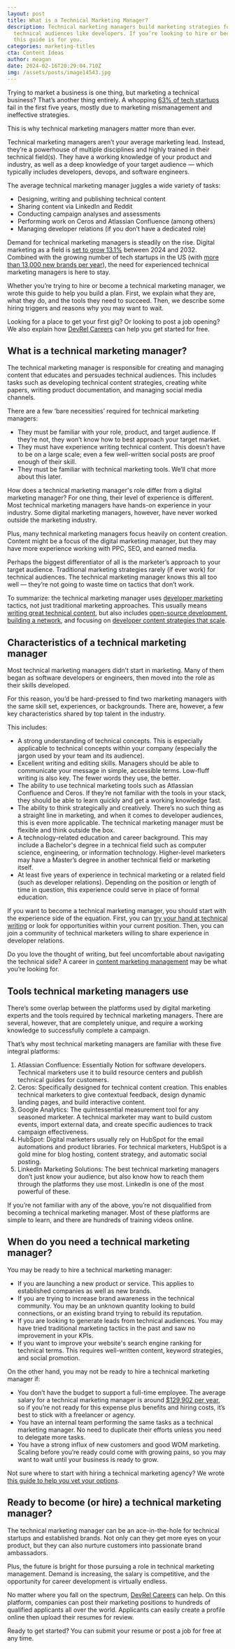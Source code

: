 ```yaml
---
layout: post
title: What is a Technical Marketing Manager?
description: Technical marketing managers build marketing strategies for
  technical audiences like developers. If you’re looking to hire or become one,
  this guide is for you.
categories: marketing-titles
cta: Content Ideas
author: meagan
date: 2024-02-16T20:29:04.710Z
img: /assets/posts/image14543.jpg
---
```

Trying to market a business is one thing, but marketing a technical business? That’s another thing entirely. A whopping [63% of tech startups](https://www.upsilonit.com/blog/startup-success-and-failure-rate) fail in the first five years, mostly due to marketing mismanagement and ineffective strategies.

This is why technical marketing managers matter more than ever.

Technical marketing managers aren’t your average marketing lead. Instead, they’re a powerhouse of multiple disciplines and highly trained in their technical field(s). They have a working knowledge of your product and industry, as well as a deep knowledge of your target audience — which typically includes developers, devops, and software engineers.

The average technical marketing manager juggles a wide variety of tasks:

* Designing, writing and publishing technical content
* Sharing content via LinkedIn and Reddit
* Conducting campaign analyses and assessments
* Performing work on Ceros and Atlassian Confluence (among others)
* Managing developer relations (if you don’t have a dedicated role)

Demand for technical marketing managers is steadily on the rise. Digital marketing as a field is [set to grow 13.1%](https://www.expertmarketresearch.com/reports/digital-marketing-market) between 2024 and 2032. Combined with the growing number of tech startups in the US (with [more than 13,000 new brands per year](https://www.trade.gov/selectusa-software-and-information-technology-industry)), the need for experienced technical marketing managers is here to stay.



Whether you’re trying to hire or become a technical marketing manager, we wrote this guide to help you build a plan. First, we explain what they are, what they do, and the tools they need to succeed. Then, we describe some hiring triggers and reasons why you may want to wait.



Looking for a place to get your first gig? Or looking to post a job opening? We also explain how [DevRel Careers](https://devrelcareers.com/) can help you get started for free.

## What is a technical marketing manager?

The technical marketing manager is responsible for creating and managing content that educates and persuades technical audiences. This includes tasks such as developing technical content strategies, creating white papers, writing product documentation, and managing social media channels.



There are a few ‘bare necessities’ required for technical marketing managers:



* They must be familiar with your role, product, and target audience. If they’re not, they won’t know how to best approach your target market.
* They must have experience writing technical content. This doesn’t have to be on a large scale; even a few well-written social posts are proof enough of their skill.
* They must be familiar with technical marketing tools. We’ll chat more about this later.



How does a technical marketing manager's role differ from a digital marketing manager? For one thing, their level of experience is different. Most technical marketing managers have hands-on experience in your industry. Some digital marketing managers, however, have never worked outside the marketing industry. 



Plus, many technical marketing managers focus heavily on content creation. Content might be a focus of the digital marketing manager, but they may have more experience working with PPC, SEO, and earned media.



Perhaps the biggest differentiator of all is the marketer’s approach to your target audience. Traditional marketing strategies rarely (if ever work) for technical audiences. The technical marketing manager knows this all too well — they’re not going to waste time on tactics that don’t work.



To summarize: the technical marketing manager uses [developer marketing](https://draft.dev/learn/developer-marketing) tactics, not just traditional marketing approaches. This usually means [writing great technical content](https://draft.dev/learn/technical-content), but also includes [open-source development](https://draft.dev/learn/open-source-development-as-a-marketing-tool), [building a network](https://draft.dev/learn/the-network-effect-in-devrel-how-community-centric-models-boost-software-adoption), and focusing on [developer content strategies that scale](https://draft.dev/learn/developer-content-strategies-that-work-and-scale).

## Characteristics of a technical marketing manager

Most technical marketing managers didn’t start in marketing. Many of them began as software developers or engineers, then moved into the role as their skills developed.



For this reason, you’d be hard-pressed to find two marketing managers with the same skill set, experiences, or backgrounds. There are, however, a few key characteristics shared by top talent in the industry.



This includes:



* A strong understanding of technical concepts. This is especially applicable to technical concepts within your company (especially the jargon used by your team and its audience).
* Excellent writing and editing skills. Managers should be able to communicate your message in simple, accessible terms. Low-fluff writing is also key. The fewer words they use, the better.
* The ability to use technical marketing tools such as Atlassian Confluence and Ceros. If they’re not familiar with the tools in your stack, they should be able to learn quickly and get a working knowledge fast.
* The ability to think strategically and creatively. There’s no such thing as a straight line in marketing, and when it comes to developer audiences, this is even more applicable. The technical marketing manager must be flexible and think outside the box.
* A technology-related education and career background. This may include a Bachelor's degree in a technical field such as computer science, engineering, or information technology. Higher-level marketers may have a Master’s degree in another technical field or marketing itself. 
* At least five years of experience in technical marketing or a related field (such as developer relations). Depending on the position or length of time in question, this experience could serve in place of formal education.



If you want to become a technical marketing manager, you should start with the experience side of the equation. First, you can [try your hand at technical writing](https://draft.dev/write) or look for opportunities within your current position. Then, you can join a community of technical marketers willing to share experience in developer relations. 



Do you love the thought of writing, but feel uncomfortable about navigating the technical side? A career in [content marketing management](https://draft.dev/learn/what-is-a-content-marketing-manager) may be what you’re looking for.

## Tools technical marketing managers use

There’s some overlap between the platforms used by digital marketing experts and the tools required by technical marketing managers. There are several, however, that are completely unique, and require a working knowledge to successfully complete a campaign.



That’s why most technical marketing managers are familiar with these five integral platforms:



1. Atlassian Confluence: Essentially Notion for software developers. Technical marketers use it to build resource centers and publish technical guides for customers.
2. Ceros: Specifically designed for technical content creation. This enables technical marketers to give contextual feedback, design dynamic landing pages, and build interactive content.
3. Google Analytics: The quintessential measurement tool for any seasoned marketer. A technical marketer may want to build custom events, import external data, and create specific audiences to track campaign effectiveness.
4. HubSpot: Digital marketers usually rely on HubSpot for the email automations and product libraries. For technical marketers, HubSpot is a gold mine for blog hosting, content strategy, and automatic social posting.
5. LinkedIn Marketing Solutions: The best technical marketing managers don’t just know your audience, but also know how to reach them through the platforms they use most. LinkedIn is one of the most powerful of these.



If you’re not familiar with any of the above, you’re not disqualified from becoming a technical marketing manager. Most of these platforms are simple to learn, and there are hundreds of training videos online.

## When do you need a technical marketing manager?

You may be ready to hire a technical marketing manager:



* If you are launching a new product or service. This applies to established companies as well as new brands.
* If you are trying to increase brand awareness in the technical community. You may be an unknown quantity looking to build connections, or an existing brand trying to rebuild its reputation.
* If you are looking to generate leads from technical audiences. You may have tried traditional marketing tactics in the past and saw no improvement in your KPIs. 
* If you want to improve your website's search engine ranking for technical terms. This requires well-written content, keyword strategies, and social promotion.



On the other hand, you may not be ready to hire a technical marketing manager if:



* You don’t have the budget to support a full-time employee. The average salary for a technical marketing manager is around [$129,902 per year](https://www.glassdoor.com/Salaries/technical-marketing-manager-salary-SRCH_KO0,27.htm), so if you’re not ready for this expense plus benefits and hiring costs, it’s best to stick with a freelancer or agency.
* You have an internal team performing the same tasks as a technical marketing manager. No need to duplicate their efforts unless you need to delegate more tasks.
* You have a strong influx of new customers and good WOM marketing. Scaling before you’re ready could come with growing pains, so you may want to wait until your business is ready to grow.



Not sure where to start with hiring a technical marketing agency? We wrote [this guide to help you vet your options](https://draft.dev/learn/what-to-look-for-in-a-startup-marketing-agency).

## Ready to become (or hire) a technical marketing manager?

The technical marketing manager can be an ace-in-the-hole for technical startups and established brands. Not only can they get more eyes on your product, but they can also nurture customers into passionate brand ambassadors.



Plus, the future is bright for those pursuing a role in technical marketing management. Demand is increasing, the salary is competitive, and the opportunity for career development is virtually endless.



No matter where you fall on the spectrum, [DevRel Careers](https://devrelcareers.com/) can help. On this platform, companies can post their marketing positions to hundreds of qualified applicants all over the world. Applicants can easily create a profile online then upload their resumes for review. 



Ready to get started? You can submit your resume or post a job for free at any time.